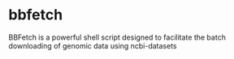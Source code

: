 # bbfetch
BBFetch is a powerful shell script designed to facilitate the batch downloading of genomic data using ncbi-datasets
